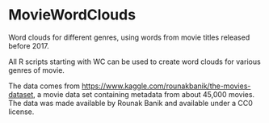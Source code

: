 # MovieWordClouds
Word clouds for different genres, using words from movie titles released before 2017.

All R scripts starting with WC can be used to create word clouds for various genres of movie.

The data comes from https://www.kaggle.com/rounakbanik/the-movies-dataset, a movie data set containing metadata from about 45,000 movies. The data was made available by Rounak Banik and available under a CC0 license.
